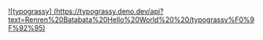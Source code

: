 [![typograssy]
(https://typograssy.deno.dev/api?text=Renren%20Batabata%20Hello%20World%20%20/typograssy%F0%9F%92%95)](https://github.com/kawarimidoll/typograssy)
